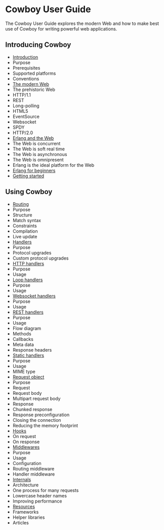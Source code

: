 Cowboy User Guide
=================

The Cowboy User Guide explores the modern Web and how to make
best use of Cowboy for writing powerful web applications.

Introducing Cowboy
------------------

 *  [Introduction](introduction.md)
   *  Purpose
   *  Prerequisites
   *  Supported platforms
   *  Conventions
 *  [The modern Web](modern_web.md)
   *  The prehistoric Web
   *  HTTP/1.1
   *  REST
   *  Long-polling
   *  HTML5
   *  EventSource
   *  Websocket
   *  SPDY
   *  HTTP/2.0
 *  [Erlang and the Web](erlang_web.md)
   *  The Web is concurrent
   *  The Web is soft real time
   *  The Web is asynchronous
   *  The Web is omnipresent
   *  Erlang is the ideal platform for the Web
 *  [Erlang for beginners](erlang_beginners.md)
 *  [Getting started](getting_started.md)

Using Cowboy
------------

 *  [Routing](routing.md)
   *  Purpose
   *  Structure
   *  Match syntax
   *  Constraints
   *  Compilation
   *  Live update
 *  [Handlers](handlers.md)
   *  Purpose
   *  Protocol upgrades
   *  Custom protocol upgrades
 *  [HTTP handlers](http_handlers.md)
   *  Purpose
   *  Usage
 *  [Loop handlers](loop_handlers.md)
   *  Purpose
   *  Usage
 *  [Websocket handlers](ws_handlers.md)
   *  Purpose
   *  Usage
 *  [REST handlers](rest_handlers.md)
   *  Purpose
   *  Usage
   *  Flow diagram
   *  Methods
   *  Callbacks
   *  Meta data
   *  Response headers
 *  [Static handlers](static_handlers.md)
   *  Purpose
   *  Usage
   *  MIME type
 *  [Request object](req.md)
   *  Purpose
   *  Request
   *  Request body
   *  Multipart request body
   *  Response
   *  Chunked response
   *  Response preconfiguration
   *  Closing the connection
   *  Reducing the memory footprint
 *  [Hooks](hooks.md)
   *  On request
   *  On response
 *  [Middlewares](middlewares.md)
   *  Purpose
   *  Usage
   *  Configuration
   *  Routing middleware
   *  Handler middleware
 *  [Internals](internals.md)
   *  Architecture
   *  One process for many requests
   *  Lowercase header names
   *  Improving performance
 *  [Resources](resources.md)
   *  Frameworks
   *  Helper libraries
   *  Articles
